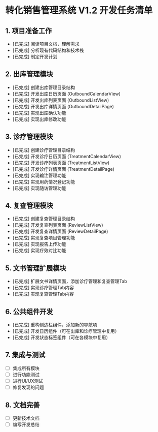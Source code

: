 # 转化销售管理系统 V1.2 开发任务清单

## 1. 项目准备工作
- [已完成] 阅读项目文档，理解需求
- [已完成] 分析现有代码结构和技术栈
- [已完成] 制定开发计划

## 2. 出库管理模块
- [已完成] 创建出库管理目录结构
- [已完成] 开发出库日历页面 (OutboundCalendarView)
- [已完成] 开发出库列表页面 (OutboundListView)
- [已完成] 开发出库详情页面 (OutboundDetailPage)
- [已完成] 实现出库确认功能
- [已完成] 实现出库修改功能

## 3. 诊疗管理模块
- [已完成] 创建诊疗管理目录结构
- [已完成] 开发诊疗日历页面 (TreatmentCalendarView)
- [已完成] 开发诊疗列表页面 (TreatmentListView)
- [已完成] 开发诊疗详情页面 (TreatmentDetailPage)
- [已完成] 实现输注管理功能
- [已完成] 实现用药情况登记功能
- [已完成] 实现随访管理功能

## 4. 复查管理模块
- [已完成] 创建复查管理目录结构
- [已完成] 开发复查列表页面 (ReviewListView)
- [已完成] 开发复查详情页面 (ReviewDetailPage)
- [已完成] 实现复查项目管理功能
- [已完成] 实现报告上传功能
- [已完成] 实现疗效对比功能

## 5. 文书管理扩展模块
- [已完成] 扩展文书详情页面，添加诊疗管理和复查管理Tab
- [已完成] 实现诊疗管理Tab内容
- [已完成] 实现复查管理Tab内容

## 6. 公共组件开发
- [已完成] 重构侧边栏组件，添加新的导航项
- [已完成] 开发日历组件（可在出库和诊疗管理中复用）
- [已完成] 开发状态标签组件（可在各模块中复用）

## 7. 集成与测试
- [ ] 集成所有模块
- [ ] 进行功能测试
- [ ] 进行UI/UX测试
- [ ] 修复发现的问题

## 8. 文档完善
- [ ] 更新技术文档
- [ ] 编写开发总结
